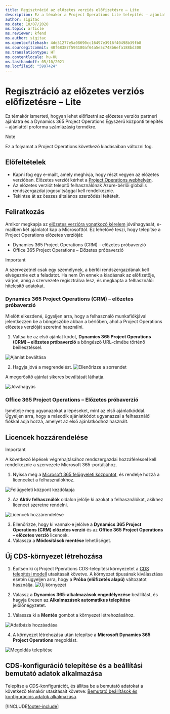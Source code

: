 ```yaml
---
title: Regisztráció az előzetes verziós előfizetésre – Lite
description: Ez a témakör a Project Operations Lite telepítés – ajánlattól proforma számlázásig alkalmazásra való regisztrálással és annak telepítésével kapcsolatos információkat tartalmaz.
author: sigitac
ms.date: 10/07/2020
ms.topic: article
ms.reviewer: kfend
ms.author: sigitac
ms.openlocfilehash: 4de51277e5a08690cc16497e3916f40498b39fb8
ms.sourcegitcommit: 40f68387f594180af64a5e5c748b6efa188bd300
ms.translationtype: HT
ms.contentlocale: hu-HU
ms.lasthandoff: 05/10/2021
ms.locfileid: "5997424"
---
```

# <a name="sign-up-for-a-preview-subscription---lite"></a>Regisztráció az előzetes verziós előfizetésre – Lite 

Ez témakör ismerteti, hogyan lehet előfizetni az előzetes verziós partneri ajánlatra és a Dynamics 365 Project Operations Egyszerű központi telepítés – ajánlattól proforma számlázásig termékre.

> [!NOTE]
> Ez a folyamat a Project Operations következő kiadásaiban változni fog.

## <a name="prerequisites"></a>Előfeltételek

- Kapni fog egy e-mailt, amely meghívja, hogy részt vegyen az előzetes verzióban. Előzetes verziót kérhet a [Project Operations webhelyén](https://dynamics.microsoft.com/en-us/project-operations/overview/).
- Az előzetes verziót telepítő felhasználónak Azure-bérlői globális rendszergazdai jogosultsággal kell rendelkeznie.
- Tekintse át az összes általános szerződési feltételt.

## <a name="subscribe"></a>Feliratkozás

Amikor megkapja az [előzetes verzióra vonatkozó kérelem](https://forms.office.com/FormsPro/Pages/ResponsePage.aspx?id=v4j5cvGGr0GRqy180BHbR56j8lZs0FdAvwT75_WNFyxUMkRDV1NYQU5TNjE2VjhKOVBUNVg2R0s1NC4u) jóváhagyását, e-mailben két ajánlatot kap a Microsofttól. Ez lehetővé teszi, hogy telepítse a Project Operations előzetes verzióját:

- Dynamics 365 Project Operations (CRM) – előzetes próbaverzió
- Office 365 Project Operations – Előzetes próbaverzió

> [!IMPORTANT]
> A szervezetnél csak egy személynek, a bérlői rendszergazdának kell elvégeznie ezt a feladatot. Ha nem Ön ennek a kiadásnak az előfizetője, várjon, amíg a szervezete regisztrálva lesz, és megkapta a felhasználói hitelesítő adatokat.

### <a name="dynamics-365-project-operations-crm---preview-trial"></a>Dynamics 365 Project Operations (CRM) – előzetes próbaverzió 

Mielőtt elkezdené, ügyeljen arra, hogy a felhasználó munkafiókjával jelentkezzen be a böngészőbe abban a bérlőben, ahol a Project Operations előzetes verzióját szeretné használni.

1. Váltsa be az első ajánlat kódot, **Dynamics 365 Project Operations (CRM) – előzetes próbaverzió** a böngésző URL-címébe történő beillesztéssel.

![Ajánlat beváltása](./media/16RedeemFirstOfferNew.png)

2. Hagyja jóvá a megrendelést.
![Ellenőrizze a sorrendet](./media/17ConfirmOrderNew.png)

A megerősítő ajánlat sikeres beváltását láthatja.

![Jóváhagyás](./media/18OrderConfirmationNew.png)

### <a name="office-365-project-operations---preview-trial"></a>Office 365 Project Operations – Előzetes próbaverzió

Ismételje meg ugyanazokat a lépéseket, mint az első ajánlatkóddal. Ügyeljen arra, hogy a második ajánlatkódot ugyanazzal a felhasználói fiókkal adja hozzá, amelyet az első ajánlatkódhoz használt.

## <a name="assign-licenses"></a>Licencek hozzárendelése

> [!IMPORTANT]
> A következő lépések végrehajtásához rendszergazdai hozzáféréssel kell rendelkeznie a szervezete Microsoft 365-portáljához.


1. Nyissa meg a [Microsoft 365 felügyeleti központot](https://portal.office.com/), és rendelje hozzá a licenceket a felhasználókhoz.

![Felügyeleti központ kezdőlapja](./media/14AdminPortal.png)

2. Az **Aktív felhasználók** oldalon jelölje ki azokat a felhasználókat, akikhez licencet szeretne rendelni.

![Licencek hozzárendelése](./media/15AssignLicenses.png)

3. Ellenőrizze, hogy ki vannak-e jelölve a **Dynamics 365 Project Operations (CRM) előzetes verzió** és az **Office 365 Project Operations – előzetes verzió** licencek. 
4. Válassza a **Módosítások mentése** lehetőséget.

## <a name="create-a-new-cds-environment"></a>Új CDS-környezet létrehozása

1. Építsen ki új Project Pperations CDS-telepítési környezetet a [CDS telepítési modell](lite-deployment.md) utasításait követve. A környezet típusának kiválasztása esetén ügyeljen arra, hogy a **Próba (előfizetés alapú)** változatot használja.
![Új környezet](./media/19CreateEnvironment.png)

2. Válassz a **Dynamics 365-alkalmazások engedélyezése** beállítást, és hagyja üresen az **Alkalmazások automatikus telepítése** jelölőnégyzetet.  
3. Válassza ki a **Mentés** gombot a környezet létrehozásához.

![Adatbázis hozzáadása](./media/20CreateEnvironment1.png)

4. A környezet létrehozása után telepítse a **Microsoft Dynamics 365 Project Operations** megoldást. 

![Megoldás telepítése](./media/21InstallSolution.png)

## <a name="install-a-cds-configuration-and-setup-demo-data"></a>CDS-konfiguráció telepítése és a beállítási bemutató adatok alkalmazása

Telepítse a CDS-konfigurációt, és állítsa be a bemutató adatokat a következő témakör utasításait követve: [Bemutató beállítások és konfigurációs adatok alkalmazása](lite-apply-demo-setup-config-data.md).


[!INCLUDE[footer-include](../includes/footer-banner.md)]